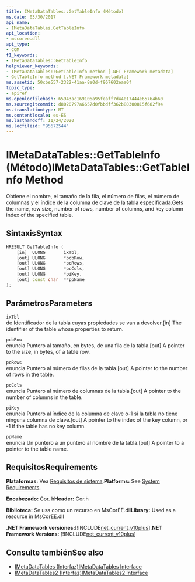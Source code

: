 ```yaml
---
title: IMetaDataTables::GetTableInfo (Método)
ms.date: 03/30/2017
api_name:
- IMetaDataTables.GetTableInfo
api_location:
- mscoree.dll
api_type:
- COM
f1_keywords:
- IMetaDataTables::GetTableInfo
helpviewer_keywords:
- IMetaDataTables::GetTableInfo method [.NET Framework metadata]
- GetTableInfo method [.NET Framework metadata]
ms.assetid: 50cbe557-2322-41aa-8e0d-f967602eaa0f
topic_type:
- apiref
ms.openlocfilehash: 65943ac169106a95feaff7d44017444e65764b60
ms.sourcegitcommit: d8020797a6657d0fbbdff362b80300815f682f94
ms.translationtype: MT
ms.contentlocale: es-ES
ms.lasthandoff: 11/24/2020
ms.locfileid: "95672544"
---
```

# <a name="imetadatatablesgettableinfo-method"></a><span data-ttu-id="ac5fe-102">IMetaDataTables::GetTableInfo (Método)</span><span class="sxs-lookup"><span data-stu-id="ac5fe-102">IMetaDataTables::GetTableInfo Method</span></span>

<span data-ttu-id="ac5fe-103">Obtiene el nombre, el tamaño de la fila, el número de filas, el número de columnas y el índice de la columna de clave de la tabla especificada.</span><span class="sxs-lookup"><span data-stu-id="ac5fe-103">Gets the name, row size, number of rows, number of columns, and key column index of the specified table.</span></span>  
  
## <a name="syntax"></a><span data-ttu-id="ac5fe-104">Sintaxis</span><span class="sxs-lookup"><span data-stu-id="ac5fe-104">Syntax</span></span>  
  
```cpp  
HRESULT GetTableInfo (  
    [in]  ULONG       ixTbl,  
    [out] ULONG       *pcbRow,  
    [out] ULONG       *pcRows,  
    [out] ULONG       *pcCols,  
    [out] ULONG       *piKey,  
    [out] const char  **ppName  
);  
```  
  
## <a name="parameters"></a><span data-ttu-id="ac5fe-105">Parámetros</span><span class="sxs-lookup"><span data-stu-id="ac5fe-105">Parameters</span></span>  

 `ixTbl`  
 <span data-ttu-id="ac5fe-106">de Identificador de la tabla cuyas propiedades se van a devolver.</span><span class="sxs-lookup"><span data-stu-id="ac5fe-106">[in] The identifier of the table whose properties to return.</span></span>  
  
 `pcbRow`  
 <span data-ttu-id="ac5fe-107">enuncia Puntero al tamaño, en bytes, de una fila de la tabla.</span><span class="sxs-lookup"><span data-stu-id="ac5fe-107">[out] A pointer to the size, in bytes, of a table row.</span></span>  
  
 `pcRows`  
 <span data-ttu-id="ac5fe-108">enuncia Puntero al número de filas de la tabla.</span><span class="sxs-lookup"><span data-stu-id="ac5fe-108">[out] A pointer to the number of rows in the table.</span></span>  
  
 `pcCols`  
 <span data-ttu-id="ac5fe-109">enuncia Puntero al número de columnas de la tabla.</span><span class="sxs-lookup"><span data-stu-id="ac5fe-109">[out] A pointer to the number of columns in the table.</span></span>  
  
 `piKey`  
 <span data-ttu-id="ac5fe-110">enuncia Puntero al índice de la columna de clave o-1 si la tabla no tiene ninguna columna de clave.</span><span class="sxs-lookup"><span data-stu-id="ac5fe-110">[out] A pointer to the index of the key column, or -1 if the table has no key column.</span></span>  
  
 `ppName`  
 <span data-ttu-id="ac5fe-111">enuncia Un puntero a un puntero al nombre de la tabla.</span><span class="sxs-lookup"><span data-stu-id="ac5fe-111">[out] A pointer to a pointer to the table name.</span></span>  
  
## <a name="requirements"></a><span data-ttu-id="ac5fe-112">Requisitos</span><span class="sxs-lookup"><span data-stu-id="ac5fe-112">Requirements</span></span>  

 <span data-ttu-id="ac5fe-113">**Plataformas:** Vea [Requisitos de sistema](../../get-started/system-requirements.md).</span><span class="sxs-lookup"><span data-stu-id="ac5fe-113">**Platforms:** See [System Requirements](../../get-started/system-requirements.md).</span></span>  
  
 <span data-ttu-id="ac5fe-114">**Encabezado:** Cor. h</span><span class="sxs-lookup"><span data-stu-id="ac5fe-114">**Header:** Cor.h</span></span>  
  
 <span data-ttu-id="ac5fe-115">**Biblioteca:** Se usa como un recurso en MsCorEE.dll</span><span class="sxs-lookup"><span data-stu-id="ac5fe-115">**Library:** Used as a resource in MsCorEE.dll</span></span>  
  
 <span data-ttu-id="ac5fe-116">**.NET Framework versiones:**[!INCLUDE[net_current_v10plus](../../../../includes/net-current-v10plus-md.md)]</span><span class="sxs-lookup"><span data-stu-id="ac5fe-116">**.NET Framework Versions:** [!INCLUDE[net_current_v10plus](../../../../includes/net-current-v10plus-md.md)]</span></span>  
  
## <a name="see-also"></a><span data-ttu-id="ac5fe-117">Consulte también</span><span class="sxs-lookup"><span data-stu-id="ac5fe-117">See also</span></span>

- [<span data-ttu-id="ac5fe-118">IMetaDataTables (Interfaz)</span><span class="sxs-lookup"><span data-stu-id="ac5fe-118">IMetaDataTables Interface</span></span>](imetadatatables-interface.md)
- [<span data-ttu-id="ac5fe-119">IMetaDataTables2 (Interfaz)</span><span class="sxs-lookup"><span data-stu-id="ac5fe-119">IMetaDataTables2 Interface</span></span>](imetadatatables2-interface.md)
